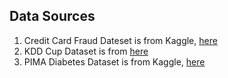 ## Data Sources
1. Credit Card Fraud Dateset is from Kaggle, [here](https://www.kaggle.com/datasets/mlg-ulb/creditcardfraud)
2. KDD Cup Dataset is from [here](https://kdd.ics.uci.edu/databases/kddcup99/kddcup99.html)
3. PIMA Diabetes Dataset is from Kaggle, [here](https://www.kaggle.com/datasets/uciml/pima-indians-diabetes-database)
